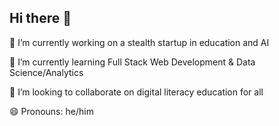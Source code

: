 ## Hi there 👋

🔭 I’m currently working on a stealth startup in education and AI

🌱 I’m currently learning Full Stack Web Development & Data Science/Analytics

👯 I’m looking to collaborate on digital literacy education for all

😄 Pronouns: he/him

<!--
**babakbani/babakbani** is a ✨ _special_ ✨ repository because its `README.md` (this file) appears on your GitHub profile.

Here are some ideas to get you started:

- 🔭 I’m currently working on ...
- 🌱 I’m currently learning ...
- 👯 I’m looking to collaborate on ...
- 🤔 I’m looking for help with ...
- 💬 Ask me about ...
- 📫 How to reach me: ...
- 😄 Pronouns: ...
- ⚡ Fun fact: ...
-->
